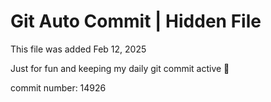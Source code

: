 # Git Auto Commit | Hidden File

This file was added Feb 12, 2025

Just for fun and keeping my daily git commit active 🤪

commit number: 14926
